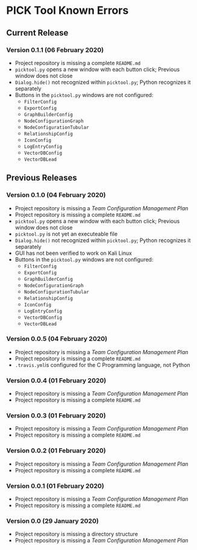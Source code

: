 # PICK Tool Known Errors

## Current Release

### Version 0.1.1 (06 February 2020)

* Project repository is missing a complete ```README.md```
* ```picktool.py``` opens a new window with each button click; Previous window does not close
* ```Dialog.hide()``` not recognized within ```picktool.py```; Python recognizes it separately
* Buttons in the ```picktool.py``` windows are not configured:
  * ```FilterConfig```
  * ```ExportConfig```
  * ```GraphBuilderConfig```
  * ```NodeConfigurationGraph```
  * ```NodeConfigurationTubular```
  * ```RelationshipConfig```
  * ```IconConfig```
  * ```LogEntryConfig```
  * ```VectorDBConfig```
  * ```VectorDBLead```

## Previous Releases

### Version 0.1.0 (04 February 2020)

* Project repository is missing a _Team Configuration Management Plan_
* Project repository is missing a complete ```README.md```
* ```picktool.py``` opens a new window with each button click; Previous window does not close
* ```picktool.py``` is not yet an executeable file
* ```Dialog.hide()``` not recognized within ```picktool.py```; Python recognizes it separately
* GUI has not been verified to work on Kali Linux
* Buttons in the ```picktool.py``` windows are not configured:
  * ```FilterConfig```
  * ```ExportConfig```
  * ```GraphBuilderConfig```
  * ```NodeConfigurationGraph```
  * ```NodeConfigurationTubular```
  * ```RelationshipConfig```
  * ```IconConfig```
  * ```LogEntryConfig```
  * ```VectorDBConfig```
  * ```VectorDBLead```

### Version 0.0.5 (04 February 2020)

* Project repository is missing a _Team Configuration Management Plan_
* Project repository is missing a complete ```README.md```
* ```.travis.yml```is configured for the C Programming language, not Python

### Version 0.0.4 (01 February 2020)

* Project repository is missing a _Team Configuration Management Plan_
* Project repository is missing a complete ```README.md```

### Version 0.0.3 (01 February 2020)

* Project repository is missing a _Team Configuration Management Plan_
* Project repository is missing a complete ```README.md```

### Version 0.0.2 (01 February 2020)

* Project repository is missing a _Team Configuration Management Plan_
* Project repository is missing a complete ```README.md```

### Version 0.0.1 (01 February 2020)

* Project repository is missing a _Team Configuration Management Plan_
* Project repository is missing a complete ```README.md```

### Version 0.0 (29 January 2020)

* Project repository is missing a directory structure
* Project repository is missing a _Team Configuration Management Plan_
